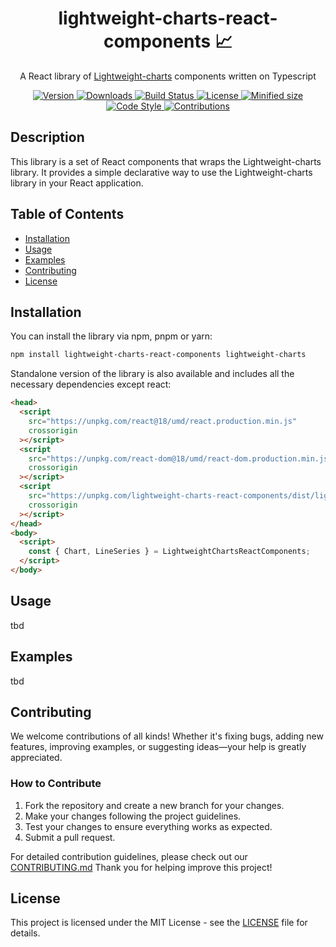 <div align="center">
  <h1>lightweight-charts-react-components &#x1F4C8;</h1>
  <p>A React library of <a href="https://github.com/tradingview/lightweight-charts" target="_blank">Lightweight-charts</a> components written on Typescript</p>
</div>

<p align="center">
  <a href="https://www.npmjs.com/package/lightweight-charts-react-components">
    <picture>
      <source media="(prefers-color-scheme: dark)" srcset="https://img.shields.io/npm/v/lightweight-charts-react-components?colorA=1e2029&colorB=1e2029&style=flat">
      <img src="https://img.shields.io/npm/v/lightweight-charts-react-components?colorA=ffcc00&colorB=ffcc00&style=flat" alt="Version">
    </picture>
  </a>

  <a href="https://www.npmjs.com/package/lightweight-charts-react-components">
    <picture>
      <source media="(prefers-color-scheme: dark)" srcset="https://img.shields.io/npm/dm/lightweight-charts-react-components?colorA=1e2029&colorB=1e2029&style=flat">
      <img src="https://img.shields.io/npm/dm/lightweight-charts-react-components?colorA=ffcc00&colorB=ffcc00&style=flat" alt="Downloads">
    </picture>
  </a>

  <a href="https://github.com/ukorvl/lightweight-charts-react-components/actions/workflows/build.yaml">
    <picture>
      <source media="(prefers-color-scheme: dark)" srcset="https://img.shields.io/github/actions/workflow/status/ukorvl/lightweight-charts-react-components/build.yaml?colorA=1e2029&colorB=1e2029&style=flat">
      <img src="https://img.shields.io/github/actions/workflow/status/ukorvl/lightweight-charts-react-components/build.yaml?colorA=ffcc00&colorB=ffcc00&style=flat" alt="Build Status">
    </picture>
  </a>

  <a href="https://github.com/ukorvl/lightweight-charts-react-components/blob/main/LICENSE">
    <picture>
      <source media="(prefers-color-scheme: dark)" srcset="https://img.shields.io/npm/l/lightweight-charts-react-components?colorA=1e2029&colorB=1e2029&style=flat">
      <img src="https://img.shields.io/npm/l/lightweight-charts-react-components?colorA=ffcc00&colorB=ffcc00&style=flat" alt="License">
    </picture>
  </a>

  <a href="https://bundlephobia.com/package/lightweight-charts-react-components">
    <picture>
      <source media="(prefers-color-scheme: dark)" srcset="https://img.shields.io/bundlephobia/minzip/lightweight-charts-react-components?colorA=1e2029&colorB=1e2029&style=flat">
      <img src="https://img.shields.io/bundlephobia/minzip/lightweight-charts-react-components?colorA=ffcc00&colorB=ffcc00&style=flat" alt="Minified size">
    </picture>
  </a>

  <a href="https://github.com/ukorvl/lightweight-charts-react-components">
    <picture>
      <source media="(prefers-color-scheme: dark)" srcset="https://img.shields.io/badge/code%20style-eslint-1e2029?style=flat">
      <img src="https://img.shields.io/badge/code%20style-eslint-ffcc00?style=flat" alt="Code Style">
    </picture>
  </a>

  <a href="https://github.com/ukorvl/lightweight-charts-react-components">
    <picture>
      <source media="(prefers-color-scheme: dark)" srcset="https://img.shields.io/badge/contributions-welcome-1e2029?style=flat">
      <img src="https://img.shields.io/badge/contributions-welcome-ffcc00?style=flat" alt="Contributions">
    </picture>
  </a>
</p>

## Description

This library is a set of React components that wraps the Lightweight-charts library. It provides a simple declarative way to use the Lightweight-charts library in your React application.

## Table of Contents

- [Installation](#installation)
- [Usage](#usage)
- [Examples](#examples)
- [Contributing](#contributing)
- [License](#license)

## Installation

You can install the library via npm, pnpm or yarn:

```bash
npm install lightweight-charts-react-components lightweight-charts
```

Standalone version of the library is also available and includes all the necessary dependencies except react:

```html
<head>
  <script
    src="https://unpkg.com/react@18/umd/react.production.min.js"
    crossorigin
  ></script>
  <script
    src="https://unpkg.com/react-dom@18/umd/react-dom.production.min.js"
    crossorigin
  ></script>
  <script
    src="https://unpkg.com/lightweight-charts-react-components/dist/lightweight-charts-react-components.standalone.js"
    crossorigin
  ></script>
</head>
<body>
  <script>
    const { Chart, LineSeries } = LightweightChartsReactComponents;
  </script>
</body>
```

## Usage

tbd

## Examples

tbd

## Contributing

We welcome contributions of all kinds! Whether it's fixing bugs, adding new features, improving examples, or suggesting ideas—your help is greatly appreciated.

### How to Contribute
1. Fork the repository and create a new branch for your changes.
2. Make your changes following the project guidelines.
3. Test your changes to ensure everything works as expected.
4. Submit a pull request.

For detailed contribution guidelines, please check out our [CONTRIBUTING.md](../CONTRIBUTING.md)
Thank you for helping improve this project!

## License

This project is licensed under the MIT License - see the [LICENSE](https://github.com/ukorvl/lightweight-charts-react-components/blob/main/lib/LICENSE) file for details.
